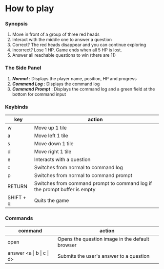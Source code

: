 # How to play

### Synopsis

1. Move in front of a group of three red heads
2. Interact with the middle one to answer a question
3. Correct? The red heads disappear and you can continue exploring
4. Incorrect? Lose 1 HP. Game ends when all 5 HP is lost.
5. Answer all reachable questions to win (there are 11)

### The Side Panel

<!-- There are 3 states: -->

1. **_Normal_** : Displays the player name, position, HP and progress
2. **_Command Log_** : Displays the command log
3. **_Command Prompt_** : Displays the command log and a green field at the bottom for command input

### Keybinds

| key       | action                                                                    |
| --------- | ------------------------------------------------------------------------- |
| w         | Move up 1 tile                                                            |
| a         | Move left 1 tile                                                          |
| s         | Move down 1 tile                                                          |
| d         | Move right 1 tile                                                         |
| e         | Interacts with a question                                                 |
| c         | Switches from normal to command log                                       |
| p         | Switches from normal to command prompt                                    |
| RETURN    | Switches from command prompt to command log if the prompt buffer is empty |
| SHIFT + q | Quits the game                                                            |

### Commands

| command                     | action                                          |
| --------------------------- | ----------------------------------------------- |
| open                        | Opens the question image in the default browser |
| answer \<a \| b \| c \| d\> | Submits the user's answer to a question         |
